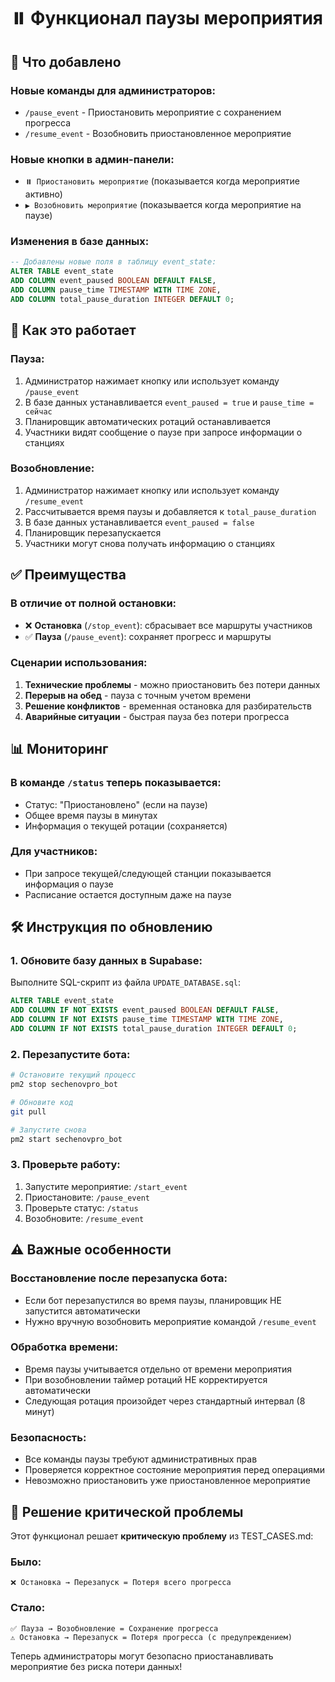 # ⏸️ Функционал паузы мероприятия

## 🚀 Что добавлено

### Новые команды для администраторов:
- `/pause_event` - Приостановить мероприятие с сохранением прогресса
- `/resume_event` - Возобновить приостановленное мероприятие

### Новые кнопки в админ-панели:
- `⏸️ Приостановить мероприятие` (показывается когда мероприятие активно)
- `▶️ Возобновить мероприятие` (показывается когда мероприятие на паузе)

### Изменения в базе данных:
```sql
-- Добавлены новые поля в таблицу event_state:
ALTER TABLE event_state 
ADD COLUMN event_paused BOOLEAN DEFAULT FALSE,
ADD COLUMN pause_time TIMESTAMP WITH TIME ZONE,
ADD COLUMN total_pause_duration INTEGER DEFAULT 0;
```

## 🔄 Как это работает

### Пауза:
1. Администратор нажимает кнопку или использует команду `/pause_event`
2. В базе данных устанавливается `event_paused = true` и `pause_time = сейчас`
3. Планировщик автоматических ротаций останавливается
4. Участники видят сообщение о паузе при запросе информации о станциях

### Возобновление:
1. Администратор нажимает кнопку или использует команду `/resume_event`
2. Рассчитывается время паузы и добавляется к `total_pause_duration`
3. В базе данных устанавливается `event_paused = false`
4. Планировщик перезапускается
5. Участники могут снова получать информацию о станциях

## ✅ Преимущества

### В отличие от полной остановки:
- ❌ **Остановка** (`/stop_event`): сбрасывает все маршруты участников
- ✅ **Пауза** (`/pause_event`): сохраняет прогресс и маршруты

### Сценарии использования:
1. **Технические проблемы** - можно приостановить без потери данных
2. **Перерыв на обед** - пауза с точным учетом времени
3. **Решение конфликтов** - временная остановка для разбирательств
4. **Аварийные ситуации** - быстрая пауза без потери прогресса

## 📊 Мониторинг

### В команде `/status` теперь показывается:
- Статус: "Приостановлено" (если на паузе)
- Общее время паузы в минутах
- Информация о текущей ротации (сохраняется)

### Для участников:
- При запросе текущей/следующей станции показывается информация о паузе
- Расписание остается доступным даже на паузе

## 🛠️ Инструкция по обновлению

### 1. Обновите базу данных в Supabase:
Выполните SQL-скрипт из файла `UPDATE_DATABASE.sql`:

```sql
ALTER TABLE event_state 
ADD COLUMN IF NOT EXISTS event_paused BOOLEAN DEFAULT FALSE,
ADD COLUMN IF NOT EXISTS pause_time TIMESTAMP WITH TIME ZONE,
ADD COLUMN IF NOT EXISTS total_pause_duration INTEGER DEFAULT 0;
```

### 2. Перезапустите бота:
```bash
# Остановите текущий процесс
pm2 stop sechenovpro_bot

# Обновите код
git pull

# Запустите снова
pm2 start sechenovpro_bot
```

### 3. Проверьте работу:
1. Запустите мероприятие: `/start_event`
2. Приостановите: `/pause_event`
3. Проверьте статус: `/status`
4. Возобновите: `/resume_event`

## ⚠️ Важные особенности

### Восстановление после перезапуска бота:
- Если бот перезапустился во время паузы, планировщик НЕ запустится автоматически
- Нужно вручную возобновить мероприятие командой `/resume_event`

### Обработка времени:
- Время паузы учитывается отдельно от времени мероприятия
- При возобновлении таймер ротаций НЕ корректируется автоматически
- Следующая ротация произойдет через стандартный интервал (8 минут)

### Безопасность:
- Все команды паузы требуют административных прав
- Проверяется корректное состояние мероприятия перед операциями
- Невозможно приостановить уже приостановленное мероприятие

## 🐛 Решение критической проблемы

Этот функционал решает **критическую проблему** из TEST_CASES.md:

### Было:
```
❌ Остановка → Перезапуск = Потеря всего прогресса
```

### Стало:
```
✅ Пауза → Возобновление = Сохранение прогресса
⚠️ Остановка → Перезапуск = Потеря прогресса (с предупреждением)
```

Теперь администраторы могут безопасно приостанавливать мероприятие без риска потери данных! 